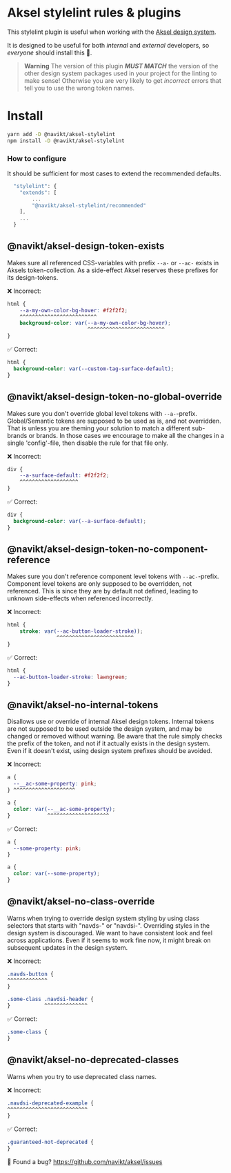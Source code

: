 # Aksel stylelint rules & plugins

This stylelint plugin is useful when working with the [Aksel design system](https://aksel.nav.no/).

It is designed to be useful for both _internal_ and _external_ developers, so _everyone_ should install this 🙌.

> **Warning**
> The version of this plugin **_MUST MATCH_** the version of the other design system packages used in your project for the linting to make sense!
> Otherwise you are very likely to get _incorrect_ errors that tell you to use the wrong token names.

# Install

```bash
yarn add -D @navikt/aksel-stylelint
npm install -D @navikt/aksel-stylelint
```

### How to configure

It should be sufficient for most cases to extend the recommended defaults.

```js
  "stylelint": {
    "extends": [
        ...
        "@navikt/aksel-stylelint/recommended"
    ],
    ...
  }
```

## @navikt/aksel-design-token-exists

Makes sure all referenced CSS-variables with prefix `--a-` or `--ac-` exists in Aksels token-collection. As a side-effect Aksel reserves these prefixes for its design-tokens.

❌ Incorrect:

```css
html {
    --a-my-own-color-bg-hover: #f2f2f2;
    ^^^^^^^^^^^^^^^^^^^^^^^^^
    background-color: var(--a-my-own-color-bg-hover);
                          ^^^^^^^^^^^^^^^^^^^^^^^^^
}
```

✅ Correct:

```css
html {
  background-color: var(--custom-tag-surface-default);
}
```

## @navikt/aksel-design-token-no-global-override

Makes sure you don't override global level tokens with `--a-`-prefix. Global/Semantic tokens are supposed to be used as is, and not overridden. That is unless you are theming your solution to match a different sub-brands or brands. In those cases we encourage to make all the changes in a single 'config'-file, then disable the rule for that file only.

❌ Incorrect:

```css
div {
    --a-surface-default: #f2f2f2;
    ^^^^^^^^^^^^^^^^^^^
}
```

✅ Correct:

```css
div {
  background-color: var(--a-surface-default);
}
```

## @navikt/aksel-design-token-no-component-reference

Makes sure you don't reference component level tokens with `--ac-`-prefix. Component level tokens are only supposed to be overridden, not referenced.
This is since they are by default not defined, leading to unknown side-effects when referenced incorrectly.

❌ Incorrect:

```css
html {
    stroke: var(--ac-button-loader-stroke));
                ^^^^^^^^^^^^^^^^^^^^^^^^^
}
```

✅ Correct:

```css
html {
  --ac-button-loader-stroke: lawngreen;
}
```

## @navikt/aksel-no-internal-tokens

Disallows use or override of internal Aksel design tokens. Internal tokens are not supposed to be used outside the design system, and may be changed or removed without warning. Be aware that the rule simply checks the prefix of the token, and not if it actually exists in the design system. Even if it doesn't exist, using design system prefixes should be avoided.

❌ Incorrect:

```css
a {
  --__ac-some-property: pink;
} ^^^^^^^^^^^^^^^^^^^^
```

```css
a {
  color: var(--__ac-some-property);
}            ^^^^^^^^^^^^^^^^^^^^
```

✅ Correct:

```css
a {
  --some-property: pink;
}
```

```css
a {
  color: var(--some-property);
}
```

## @navikt/aksel-no-class-override

Warns when trying to override design system styling by using class selectors that starts with "navds-" or "navdsi-". Overriding styles in the design system is discouraged. We want to have consistent look and feel across applications. Even if it seems to work fine now, it might break on subsequent updates in the design system.

❌ Incorrect:

```css
.navds-button {
^^^^^^^^^^^^^
}
```

```css
.some-class .navdsi-header {
}           ^^^^^^^^^^^^^^
```

✅ Correct:

```css
.some-class {
}
```

## @navikt/aksel-no-deprecated-classes

Warns when you try to use deprecated class names.

❌ Incorrect:

```css
.navdsi-deprecated-example {
^^^^^^^^^^^^^^^^^^^^^^^^^^
}
```

✅ Correct:

```css
.guaranteed-not-deprecated {
}
```

🐛 Found a bug? https://github.com/navikt/aksel/issues
